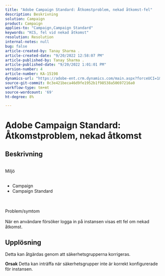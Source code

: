 ```yaml
---
title: "Adobe Campaign Standard: Åtkomstproblem, nekad åtkomst-fel"
description: Beskrivning
solution: Campaign
product: Campaign
applies-to: "Campaign,Campaign Standard"
keywords: "KCS, fel vid nekad åtkomst"
resolution: Resolution
internal-notes: null
bug: false
article-created-by: Tanay Sharma .
article-created-date: "9/20/2022 12:58:07 PM"
article-published-by: Tanay Sharma .
article-published-date: "9/20/2022 1:01:01 PM"
version-number: 4
article-number: KA-15198
dynamics-url: "https://adobe-ent.crm.dynamics.com/main.aspx?forceUCI=1&pagetype=entityrecord&etn=knowledgearticle&id=f4b308dc-e338-ed11-9db1-002248086735"
source-git-commit: 0c3e421beca46d9fe1952b1f98538a50697216a0
workflow-type: tm+mt
source-wordcount: '69'
ht-degree: 8%

---
```


# Adobe Campaign Standard: Åtkomstproblem, nekad åtkomst

## Beskrivning

<br>Miljö<br><br>
- Campaign
- Campaign Standard



<br><br>Problem/symtom<br><br>
När en användare försöker logga in på instansen visas ett fel om nekad åtkomst.


## Upplösning




Detta kan åtgärdas genom att säkerhetsgrupperna korrigeras.


<b>Orsak</b>
Detta kan inträffa när säkerhetsgrupper inte är korrekt konfigurerade för instansen.
